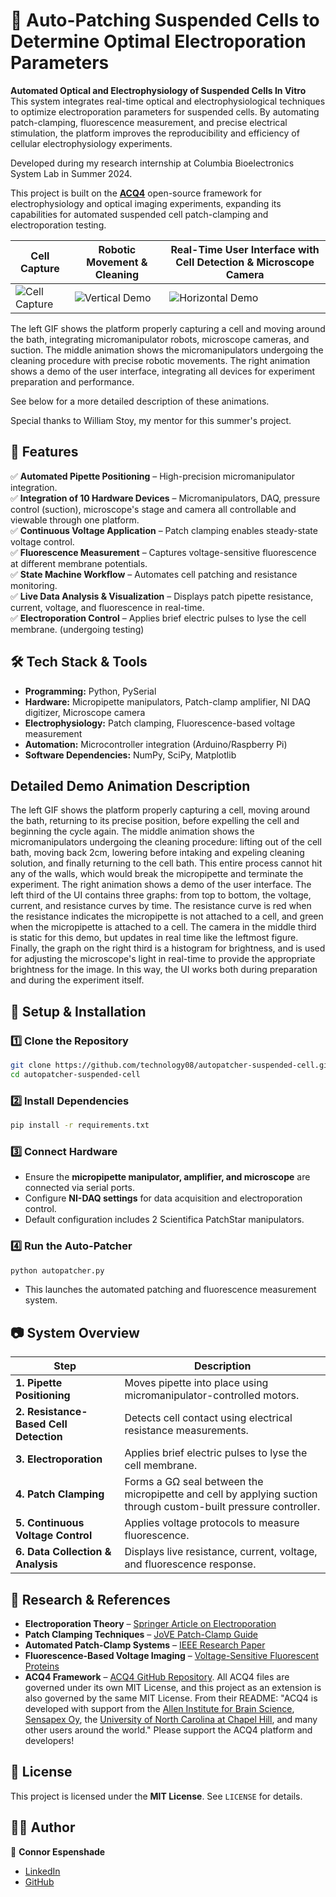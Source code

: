 # 🧬 Auto-Patching Suspended Cells to Determine Optimal Electroporation Parameters  

**Automated Optical and Electrophysiology of Suspended Cells In Vitro**  
This system integrates real-time optical and electrophysiological techniques to optimize electroporation parameters for suspended cells. By automating patch-clamping, fluorescence measurement, and precise electrical stimulation, the platform improves the reproducibility and efficiency of cellular electrophysiology experiments.  

Developed during my research internship at Columbia Bioelectronics System Lab in Summer 2024.  

This project is built on the **[ACQ4](https://github.com/acq4/acq4)** open-source framework for electrophysiology and optical imaging experiments, expanding its capabilities for automated suspended cell patch-clamping and electroporation testing. 

| Cell Capture | Robotic Movement & Cleaning | Real-Time User Interface with Cell Detection & Microscope Camera |
|------------|------------|------------|
| ![Cell Capture](demo_media/cell_capture.gif) | ![Vertical Demo](demo_media/micromanipulator_movement.gif) | ![Horizontal Demo](demo_media/ui_demo.gif) | 

The left GIF shows the platform properly capturing a cell and moving around the bath, integrating micromanipulator robots, microscope cameras, and suction.
The middle animation shows the micromanipulators undergoing the cleaning procedure with precise robotic movements.
The right animation shows a demo of the user interface, integrating all devices for experiment preparation and performance.

See below for a more detailed description of these animations.

Special thanks to William Stoy, my mentor for this summer's project.

## 📌 Features  

✅ **Automated Pipette Positioning** – High-precision micromanipulator integration.  
✅ **Integration of 10 Hardware Devices** – Micromanipulators, DAQ, pressure control (suction), microscope's stage and camera all controllable and viewable through one platform.  
✅ **Continuous Voltage Application** – Patch clamping enables steady-state voltage control.  
✅ **Fluorescence Measurement** – Captures voltage-sensitive fluorescence at different membrane potentials.  
✅ **State Machine Workflow** – Automates cell patching and resistance monitoring.  
✅ **Live Data Analysis & Visualization** – Displays patch pipette resistance, current, voltage, and fluorescence in real-time.  
✅ **Electroporation Control** – Applies brief electric pulses to lyse the cell membrane. (undergoing testing)  

## 🛠️ Tech Stack & Tools  

- **Programming:** Python, PySerial  
- **Hardware:** Micropipette manipulators, Patch-clamp amplifier, NI DAQ digitizer, Microscope camera  
- **Electrophysiology:** Patch clamping, Fluorescence-based voltage measurement  
- **Automation:** Microcontroller integration (Arduino/Raspberry Pi)  
- **Software Dependencies:** NumPy, SciPy, Matplotlib

## Detailed Demo Animation Description
The left GIF shows the platform properly capturing a cell, moving around the bath, returning to its precise position, before expelling the cell and beginning the cycle again.
The middle animation shows the micromanipulators undergoing the cleaning procedure: lifting out of the cell bath, moving back 2cm, lowering before intaking and expeling cleaning solution, and finally returning to the cell bath. This entire process cannot hit any of the walls, which would break the micropipette and terminate the experiment.
The right animation shows a demo of the user interface. The left third of the UI contains three graphs: from top to bottom, the voltage, current, and resistance curves by time. The resistance curve is red when the resistance indicates the micropipette is not attached to a cell, and green when the micropipette is attached to a cell. The camera in the middle third is static for this demo, but updates in real time like the leftmost figure. Finally, the graph on the right third is a histogram for brightness, and is used for adjusting the microscope's light in real-time to provide the appropriate brightness for the image. In this way, the UI works both during preparation and during the experiment itself.

## 📲 Setup & Installation  

### 1️⃣ Clone the Repository  
```bash
git clone https://github.com/technology08/autopatcher-suspended-cell.git
cd autopatcher-suspended-cell
```

### 2️⃣ Install Dependencies  
```bash
pip install -r requirements.txt
```

### 3️⃣ Connect Hardware  
- Ensure the **micropipette manipulator, amplifier, and microscope** are connected via serial ports.  
- Configure **NI-DAQ settings** for data acquisition and electroporation control.  
- Default configuration includes 2 Scientifica PatchStar manipulators.  

### 4️⃣ Run the Auto-Patcher  
```bash
python autopatcher.py
```
- This launches the automated patching and fluorescence measurement system.  

## 📷 System Overview  

| Step | Description |
|------|------------|
| **1. Pipette Positioning** | Moves pipette into place using micromanipulator-controlled motors. |
| **2. Resistance-Based Cell Detection** | Detects cell contact using electrical resistance measurements. |
| **3. Electroporation** | Applies brief electric pulses to lyse the cell membrane. |
| **4. Patch Clamping** | Forms a GΩ seal between the micropipette and cell by applying suction through custom-built pressure controller. |
| **5. Continuous Voltage Control** | Applies voltage protocols to measure fluorescence. |
| **6. Data Collection & Analysis** | Displays live resistance, current, voltage, and fluorescence response. |

## 🔗 Research & References  

- **Electroporation Theory** – [Springer Article on Electroporation](https://link.springer.com/article/10.1007/s42452-019-1646-2)  
- **Patch Clamping Techniques** – [JoVE Patch-Clamp Guide](https://app.jove.com/t/54024/whole-cell-patch-clamp-recordings-in-brain-slices)  
- **Automated Patch-Clamp Systems** – [IEEE Research Paper](https://ieeexplore.ieee.org/document/XXXXX)  
- **Fluorescence-Based Voltage Imaging** – [Voltage-Sensitive Fluorescent Proteins](https://www.ncbi.nlm.nih.gov/pmc/articles/PMC6708467/)  
- **ACQ4 Framework** – [ACQ4 GitHub Repository](https://github.com/acq4/acq4). All ACQ4 files are governed under its own MIT License, and this project as an extension is also governed by the same MIT License. From their README: "ACQ4 is developed with support from the [Allen Institute for Brain Science](alleninstitute.org), [Sensapex Oy](sensapex.com), the [University of North Carolina at Chapel Hill](unc.edu), and many other users around the world." Please support the ACQ4 platform and developers!  

## 📜 License  

This project is licensed under the **MIT License**. See `LICENSE` for details.  

## 👨‍💻 Author  

👤 **Connor Espenshade**  
- [LinkedIn](https://linkedin.com/in/cespenshade)  
- [GitHub](https://github.com/technology08)

